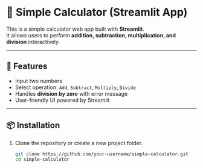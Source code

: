# 🧮 Simple Calculator (Streamlit App)

This is a simple calculator web app built with **Streamlit**.  
It allows users to perform **addition, subtraction, multiplication, and division** interactively.

---

## 🚀 Features
- Input two numbers
- Select operation: `Add`, `Subtract`, `Multiply`, `Divide`
- Handles **division by zero** with error message
- User-friendly UI powered by Streamlit

---

## 📦 Installation

1. Clone the repository or create a new project folder.
   ```bash
   git clone https://github.com/your-username/simple-calculator.git
   cd simple-calculator
